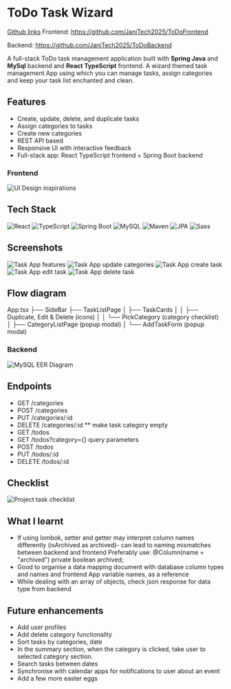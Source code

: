 # ToDo Task Wizard

<ins>Github links</ins>
Frontend:
https://github.com/JaniTech2025/ToDoFrontend

Backend:
https://github.com/JaniTech2025/ToDoBackend

A full-stack ToDo task management application built with **Spring Java** and **MySql** backend and **React TypeScript** frontend.
A wizard themed task management App using which you can manage tasks, assign categories and keep your task list enchanted and clean.

## Features

- Create, update, delete, and duplicate tasks
- Assign categories to tasks
- Create new categories
- REST API based
- Responsive UI with interactive feedback
- Full-stack app: React TypeScript frontend + Spring Boot backend

### Frontend

![UI Design inspirations](./images/UI%20Inspiration.png)

## Tech Stack

![React](https://img.shields.io/badge/Frontend-React-blue?style=for-the-badge&logo=react)
![TypeScript](https://img.shields.io/badge/TypeScript-blue?style=for-the-badge&logo=typescript)
![Spring Boot](https://img.shields.io/badge/Backend-SpringBoot-green?style=for-the-badge&logo=spring-boot)
![MySQL](https://img.shields.io/badge/Database-MySQL-blue?style=for-the-badge&logo=mysql)
![Maven](https://img.shields.io/badge/Build-Maven-C71A36?style=for-the-badge&logo=apache-maven)
![JPA](https://img.shields.io/badge/ORM-JPA-orange?style=for-the-badge)
![Sass](https://img.shields.io/badge/Style-Sass-CC6699?style=for-the-badge&logo=sass&logoColor=white)

## Screenshots

![Task App features](./images/screenshot1.png)
![Task App update categories](./images/screenshot3.png)
![Task App create task](./images/screenshot3.png)
![Task App edit task](./images/screenshot4.png)
![Task App delete task](./images/screenshot5.png)

## Flow diagram

App.tsx
├── SideBar
├── TaskListPage
│ ├── TaskCards
│ │ ├── Duplicate, Edit & Delete (icons)
│ │ └── PickCategory (category checklist)
│ ├── CategoryListPage (popup modal)
│ └── AddTaskForm (popup modal)

### Backend

![MySQL EER Diagram](./images/EERdiagram.png)

## Endpoints

- GET /categories
- POST /categories
- PUT /categories/:id
- DELETE /categories/:id \*\* make task category empty
- GET /todos
- GET /todos?category={} query parameters
- POST /todos
- PUT /todos/:id
- DELETE /todos/:id

## Checklist

![Project task checklist](./images/Checklist.png)

## What I learnt

- If using lombok, setter and getter may interpret column names differently (isArchived as archived)-
  can lead to naming mismatches between backend and frontend
  Preferably use:
  @Column(name = "archived")
  private boolean archived;
- Good to organise a data mapping document with database column types and names
  and frontend App variable names, as a reference
- While dealing with an array of objects, check json response for data type from backend

## Future enhancements

- Add user profiles
- Add delete category functionality
- Sort tasks by categories, date
- In the summary section, when the category is clicked, take user to selected category section.
- Search tasks between dates
- Synchronise with calendar apps for notifications to user about an event
- Add a few more easter eggs
